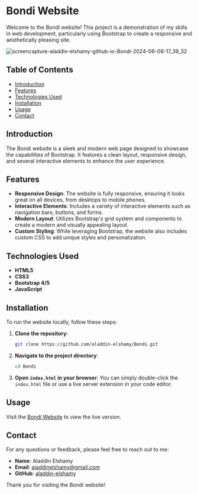 # Bondi Website

Welcome to the Bondi website! This project is a demonstration of my skills in web development, particularly using Bootstrap to create a responsive and aesthetically pleasing site.

![screencapture-aladdin-elshamy-github-io-Bondi-2024-06-08-17_39_32](https://github.com/Aladdin-Elshamy/Bondi/assets/122921299/ce16f7d4-1386-4460-b09c-c75ec07dafb3)

## Table of Contents

- [Introduction](#introduction)
- [Features](#features)
- [Technologies Used](#technologies-used)
- [Installation](#installation)
- [Usage](#usage)
- [Contact](#contact)

## Introduction

The Bondi website is a sleek and modern web page designed to showcase the capabilities of Bootstrap. It features a clean layout, responsive design, and several interactive elements to enhance the user experience.

## Features

- **Responsive Design**: The website is fully responsive, ensuring it looks great on all devices, from desktops to mobile phones.
- **Interactive Elements**: Includes a variety of interactive elements such as navigation bars, buttons, and forms.
- **Modern Layout**: Utilizes Bootstrap's grid system and components to create a modern and visually appealing layout.
- **Custom Styling**: While leveraging Bootstrap, the website also includes custom CSS to add unique styles and personalization.

## Technologies Used

- **HTML5**
- **CSS3**
- **Bootstrap 4/5**
- **JavaScript**

## Installation

To run the website locally, follow these steps:

1. **Clone the repository**:
    ```bash
    git clone https://github.com/aladdin-elshamy/Bondi.git
    ```

2. **Navigate to the project directory**:
    ```bash
    cd Bondi
    ```

3. **Open `index.html` in your browser**:
    You can simply double-click the `index.html` file or use a live server extension in your code editor.

## Usage

Visit the [Bondi Website](https://aladdin-elshamy.github.io/Bondi/) to view the live version.

## Contact

For any questions or feedback, please feel free to reach out to me:

- **Name**: Aladdin Elshamy
- **Email**: [aladdinelshamy@gmail.com](mailto:aladdinelshamy@gmail.com)
- **GitHub**: [aladdin-elshamy](https://github.com/aladdin-elshamy)

Thank you for visiting the Bondi website!
